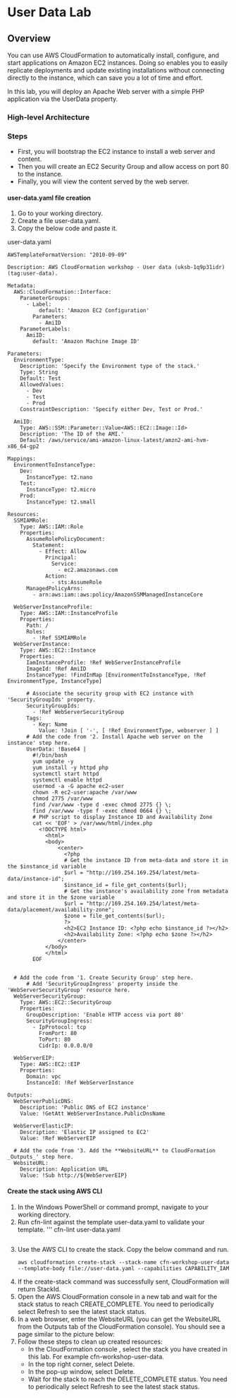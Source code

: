 # User Data Lab
## Overview
You can use AWS CloudFormation to automatically install, configure, and start applications on Amazon EC2 instances. Doing so enables you to easily replicate deployments and update existing installations without connecting directly to the instance, which can save you a lot of time and effort.

In this lab, you will deploy an Apache Web server with a simple PHP application via the UserData  property.
### High-level Architecture
### Steps
* First, you will bootstrap the EC2 instance to install a web server and content.
* Then you will create an EC2 Security Group and allow access on port 80 to the instance.
* Finally, you will view the content served by the web server.
#### user-data.yaml file creation
1. Go to your working directory.
2. Create a file user-data.yaml.
3. Copy the below code and paste it.

user-data.yaml
```
AWSTemplateFormatVersion: "2010-09-09"

Description: AWS CloudFormation workshop - User data (uksb-1q9p31idr) (tag:user-data).

Metadata:
  AWS::CloudFormation::Interface:
    ParameterGroups:
      - Label:
          default: 'Amazon EC2 Configuration'
        Parameters:
          - AmiID
    ParameterLabels:
      AmiID:
        default: 'Amazon Machine Image ID'

Parameters:
  EnvironmentType:
    Description: 'Specify the Environment type of the stack.'
    Type: String
    Default: Test
    AllowedValues:
      - Dev
      - Test
      - Prod
    ConstraintDescription: 'Specify either Dev, Test or Prod.'

  AmiID:
    Type: AWS::SSM::Parameter::Value<AWS::EC2::Image::Id>
    Description: 'The ID of the AMI.'
    Default: /aws/service/ami-amazon-linux-latest/amzn2-ami-hvm-x86_64-gp2

Mappings:
  EnvironmentToInstanceType:
    Dev:
      InstanceType: t2.nano
    Test:
      InstanceType: t2.micro
    Prod:
      InstanceType: t2.small

Resources:
  SSMIAMRole:
    Type: AWS::IAM::Role
    Properties:
      AssumeRolePolicyDocument:
        Statement:
          - Effect: Allow
            Principal:
              Service:
                - ec2.amazonaws.com
            Action:
              - sts:AssumeRole
      ManagedPolicyArns:
        - arn:aws:iam::aws:policy/AmazonSSMManagedInstanceCore

  WebServerInstanceProfile:
    Type: AWS::IAM::InstanceProfile
    Properties:
      Path: /
      Roles:
        - !Ref SSMIAMRole
  WebServerInstance:
    Type: AWS::EC2::Instance
    Properties:
      IamInstanceProfile: !Ref WebServerInstanceProfile
      ImageId: !Ref AmiID
      InstanceType: !FindInMap [EnvironmentToInstanceType, !Ref EnvironmentType, InstanceType]

      # Associate the security group with EC2 instance with 'SecurityGroupIds' property.
      SecurityGroupIds:
        - !Ref WebServerSecurityGroup
      Tags:
        - Key: Name
          Value: !Join [ '-', [ !Ref EnvironmentType, webserver ] ]
      # Add the code from '2. Install Apache web server on the instance' step here.
      UserData: !Base64 |
        #!/bin/bash
        yum update -y
        yum install -y httpd php
        systemctl start httpd
        systemctl enable httpd
        usermod -a -G apache ec2-user
        chown -R ec2-user:apache /var/www
        chmod 2775 /var/www
        find /var/www -type d -exec chmod 2775 {} \;
        find /var/www -type f -exec chmod 0664 {} \;
        # PHP script to display Instance ID and Availability Zone
        cat << 'EOF' > /var/www/html/index.php
          <!DOCTYPE html>
            <html>
            <body>
                <center>
                  <?php
                  # Get the instance ID from meta-data and store it in the $instance_id variable
                  $url = "http://169.254.169.254/latest/meta-data/instance-id";
                  $instance_id = file_get_contents($url);
                  # Get the instance's availability zone from metadata and store it in the $zone variable
                  $url = "http://169.254.169.254/latest/meta-data/placement/availability-zone";
                  $zone = file_get_contents($url);
                  ?>
                  <h2>EC2 Instance ID: <?php echo $instance_id ?></h2>
                  <h2>Availability Zone: <?php echo $zone ?></h2>
                </center>
            </body>
            </html>
        EOF


  # Add the code from '1. Create Security Group' step here.
      # Add 'SecurityGroupIngress' property inside the 'WebServerSecurityGroup' resource here.
  WebServerSecurityGroup:
    Type: AWS::EC2::SecurityGroup
    Properties:
      GroupDescription: 'Enable HTTP access via port 80'
      SecurityGroupIngress:
        - IpProtocol: tcp
          FromPort: 80
          ToPort: 80
          CidrIp: 0.0.0.0/0

  WebServerEIP:
    Type: AWS::EC2::EIP
    Properties:
      Domain: vpc
      InstanceId: !Ref WebServerInstance

Outputs:
  WebServerPublicDNS:
    Description: 'Public DNS of EC2 instance'
    Value: !GetAtt WebServerInstance.PublicDnsName

  WebServerElasticIP:
    Description: 'Elastic IP assigned to EC2'
    Value: !Ref WebServerEIP

  # Add the code from '3. Add the **WebsiteURL** to CloudFormation _Outputs_' step here.
  WebsiteURL:
    Description: Application URL
    Value: !Sub http://${WebServerEIP}
```
#### Create the stack using AWS CLI
1. In the Windows PowerShell or command prompt, navigate to your working directory.
2. Run cfn-lint against the template user-data.yaml to validate your template.
   '''
   cfn-lint user-data.yaml
   ```
3. Use the AWS CLI to create the stack. Copy the below command and run.
   ```
   aws cloudformation create-stack --stack-name cfn-workshop-user-data --template-body file://user-data.yaml --capabilities CAPABILITY_IAM
   ```
4. If the create-stack command was successfully sent, CloudFormation will return StackId.
5. Open the AWS CloudFormation  console in a new tab and wait for the stack status to reach CREATE_COMPLETE. You need to periodically select Refresh to see the latest stack status.
6. In a web browser, enter the WebsiteURL (you can get the WebsiteURL from the Outputs tab of the CloudFormation console).
   You should see a page similar to the picture below:
7. Follow these steps to clean up created resources:
   * In the CloudFormation console , select the stack you have created in this lab. For example cfn-workshop-user-data.
   * In the top right corner, select Delete.
   * In the pop-up window, select Delete.
   * Wait for the stack to reach the DELETE_COMPLETE status. You need to periodically select Refresh to see the latest stack status.





